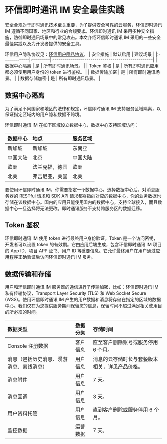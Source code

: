 # 环信即时通讯 IM 安全最佳实践

<Toc />

安全合规对于即时通讯技术至关重要，为了提供安全可靠的云服务，环信即时通讯 IM 遵循不同国家、地区和行业的合规要求。环信即时通讯 IM 采用多种安全措施，防御即时通讯场景中的常见攻击。本文介绍环信即时通讯 IM 采用的一些安全最佳实践以及为开发者提供的安全工具。

环信用户隐私协议见：[环信用户隐私协议](https://www.easemob.com/protocol)。
| 安全措施     | 默认启用 | 建议场景                                          |
|:-------------|:---------|:--------------------------------------------------|
| 数据中心隔离 | 是       | 所有即时通讯场景。                                  |
| Token 鉴权   | 是       | 所有即时通讯应用都必须使用用户身份的 token 进行鉴权。 |
| 数据传输加密 | 是       | 所有即时通讯场景。                                  |
| 数据存储加密 | 是       | 所有即时通讯场景。                                  |

## 数据中心隔离

为了满足不同国家和地区的法律和规定，环信即时通讯 IM 支持服务区域隔离，以保证指定区域内的用户隐私数据不跨境。

环信即时通讯 IM 在如下区域设立数据中心，数据中心支持区域访问：

| 数据中心 | 地点           | 服务区域 |
|:---------|:---------------|:---------|
| 新加坡   | 新加坡         | 东南亚   |
| 中国大陆 | 北京           | 中国大陆 |
| 欧洲     | 法兰克福，德国 | 欧洲     |
| 北美     | 弗吉尼亚，美国 | 北美     |

要使用环信即时通讯 IM，你需要指定一个数据中心。选择数据中心后，对消息服务器的 RESTful 请求和 SDK API 请求都将指向对应的数据中心，你的业务数据也存储在该数据中心。国内的应用只能使用国内的数据中心，支持全球接入，而且数据中心一旦选择将无法更改。即时通讯服务不支持跨服务区的数据迁移。

## Token 鉴权

环信即时通讯 IM 使用 token 进行最终用户身份验证。Token 是一个访问密钥，开发者可以设置 token 的有效期。它由应用后端生成，包含环信即时通讯 IM 项目的 App ID、项目 APP 证书、用户 ID 等重要信息。它允许最终用户在用户通过应用程序正确验证后访问环信即时通讯 IM 服务。

## 数据传输和存储

用户和环信即时通讯 IM 服务器的通信进行了传输加密，比如：环信即时通讯 IM 私有传输协议，Transport Layer Security (TLS) 和 Web Socket Secure (WSS)。使用环信即时通讯 IM 产生的用户数据和消息将存储在指定的区域的数据中心。我们仅在为您提供服务期间保留您的信息，保留时间不超过满足相关使用目的所必须的时间。

| 数据类型                                 | 数据分类 | 存储时间                                                                              |
|:-----------------------------------------|:---------|:--------------------------------------------------------------------------------------|
| Console 注册数据                          | 客户信息 | 直至客户删除账号或服务停用 6 个月。                                                     |
| 消息（包括历史消息、漫游消息、离线消息） | 用户信息 | 消息的云存储时长与套餐版本相关，详见[产品价格](/pricing.html#套餐包功能详情)。 |
| 消息附件                                 | 用户信息 | 7 天。                                                                                   |
| 消息回调                                 | 用户信息 | 3 天。                                                                                   |
| 用户资料托管                             | 用户信息 | 直到客户删除或服务停用 6 个月。                                                         |
| 监控数据                                 | 运营数据 | 7 天。                                                                                      |